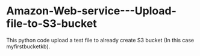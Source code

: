 # Amazon-Web-service---Upload-file-to-S3-bucket


This python code upload a test file to already create S3 bucket (In this case myfirstbucketkb). 